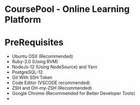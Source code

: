 # CoursePool - Online Learning Platform

# PreRequisites

- Ubuntu OSX (Recommended) 
- Ruby-3.0 (Using RVM)
- NodeJs-12 (Using NodeSource) and Yarn
- PostgreSQL-12
- Git With SSH Token
- Code Editor (VSCODE recommended)
- ZSH and OH-my-ZSH (Recommended)
- Google Chrome (Recommended for Better Developer Tools)
-
